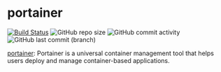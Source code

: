 # portainer

[![Build Status](https://drone.theautomation.nl/api/badges/theautomation/portainer/status.svg)](https://drone.theautomation.nl/theautomation/portainer)
![GitHub repo size](https://img.shields.io/github/repo-size/theautomation/portainer?logo=Github)
![GitHub commit activity](https://img.shields.io/github/commit-activity/y/theautomation/portainer?logo=github)
![GitHub last commit (branch)](https://img.shields.io/github/last-commit/theautomation/portainer/main?logo=github)

[portainer](https://www.portainer.io/): Portainer is a universal container management tool that helps users deploy and manage container-based applications.